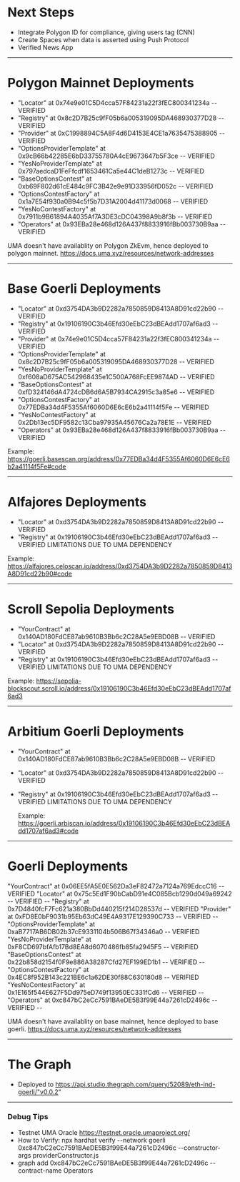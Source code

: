 # Next Steps

- Integrate Polygon ID for compliance, giving users tag (CNN)
- Create Spaces when data is asserted using Push Protocol
- Verified News App

---

# Polygon Mainnet Deployments

- "Locator" at 0x74e9e01C5D4cca57F84231a22f3fEC800341234a -- VERIFIED
- "Registry" at 0x8c2D7B25c9fF05b6a005319095DA468930377D28 -- VERIFIED
- "Provider" at 0xC1998894C5A8F4d6D4153E4CE1a7635475388905 -- VERIFIED
- "OptionsProviderTemplate" at 0x9cB66b42285E6bD33755780A4cE9673647b5F3ce -- VERIFIED
- "YesNoProviderTemplate" at 0x797aedcaD1FeFfcdf1653461Ca5e44C1deB1273c -- VERIFIED
- "BaseOptionsContest" at 0xb69F802d61cE484c9FC3B42e9e91D33956fD052c -- VERIFIED
- "OptionsContestFactory" at 0x1a7E54f930a0B94c5f5b7D31A2004d41173d0068 -- VERIFIED
- "YesNoContestFactory" at 0x7911b9B61894A4035Af7A3DE3cDC04398A9b8f3b -- VERIFIED
- "Operators" at 0x93EBa28e468d126A437f8833916fBb003730B9aa -- VERIFIED

UMA doesn't have availablity on Polygon ZkEvm, hence deployed to polygon mainnet.
https://docs.uma.xyz/resources/network-addresses

---

# Base Goerli Deployments

- "Locator" at 0xd3754DA3b9D2282a7850859D8413A8D91cd22b90 -- VERIFIED
- "Registry" at 0x19106190C3b46Efd30eEbC23dBEAdd1707af6ad3 -- VERIFIED
- "Provider" at 0x74e9e01C5D4cca57F84231a22f3fEC800341234a -- VERIFIED
- "OptionsProviderTemplate" at 0x8c2D7B25c9fF05b6a005319095DA468930377D28 -- VERIFIED
- "YesNoProviderTemplate" at 0xf608aD675AC542968435e1C500A768FcEE9874AD -- VERIFIED
- "BaseOptionsContest" at 0xfD324146dA4724cDB6d6A5B7934CA2915c3a85e6 -- VERIFIED
- "OptionsContestFactory" at 0x77EDBa34d4F5355Af6060D6E6cE6b2a41114f5Fe -- VERIFIED
- "YesNoContestFactory" at 0x2Db13ec5DF9582c13Cba97935A45676Ca2a78E1E -- VERIFIED
- "Operators" at 0x93EBa28e468d126A437f8833916fBb003730B9aa -- VERIFIED

Example: https://goerli.basescan.org/address/0x77EDBa34d4F5355Af6060D6E6cE6b2a41114f5Fe#code

---

# Alfajores Deployments

- "Locator" at 0xd3754DA3b9D2282a7850859D8413A8D91cd22b90 -- VERIFIED
- "Registry" at 0x19106190C3b46Efd30eEbC23dBEAdd1707af6ad3 -- VERIFIED
  LIMITATIONS DUE TO UMA DEPENDENCY

Example: https://alfajores.celoscan.io/address/0xd3754DA3b9D2282a7850859D8413A8D91cd22b90#code

---

# Scroll Sepolia Deployments

- "YourContract" at 0x140AD180FdCE87ab9610B3Bb6c2C28A5e9EBD08B -- VERIFIED
- "Locator" at 0xd3754DA3b9D2282a7850859D8413A8D91cd22b90 -- VERIFIED
- "Registry" at 0x19106190C3b46Efd30eEbC23dBEAdd1707af6ad3 -- VERIFIED
  LIMITATIONS DUE TO UMA DEPENDENCY

Example: https://sepolia-blockscout.scroll.io/address/0x19106190C3b46Efd30eEbC23dBEAdd1707af6ad3

---

# Arbitium Goerli Deployments

- "YourContract" at 0x140AD180FdCE87ab9610B3Bb6c2C28A5e9EBD08B -- VERIFIED
- "Locator" at 0xd3754DA3b9D2282a7850859D8413A8D91cd22b90 -- VERIFIED
- "Registry" at 0x19106190C3b46Efd30eEbC23dBEAdd1707af6ad3 -- VERIFIED
  LIMITATIONS DUE TO UMA DEPENDENCY

  Example: https://goerli.arbiscan.io/address/0x19106190C3b46Efd30eEbC23dBEAdd1707af6ad3#code

---

# Goerli Deployments

"YourContract" at 0x06EE5fA5E0E562Da3eF82472a7124a769EdccC16 -- VERIFIED
"Locator" at 0x75c5Ed1F90bCabD91e4C085Bcb1290d049a69242 -- VERIFIED --
"Registry" at 0x7D4840fcF7Fc621a380BbDd440215f214D28537d -- VERIFIED
"Provider" at 0xFD8E0bF9031b95Eb63dC49E4A9317E129390C733 -- VERIFIED --
"OptionsProviderTemplate" at 0xaB7717AB6DB02b37cE9331104b506B67f34346a0 -- VERIFIED
"YesNoProviderTemplate" at 0xF8CD697bfAfb17Bd8EA8d6070486fb85fa2945F5 -- VERIFIED
"BaseOptionsContest" at 0x22b858d2154f0F9e886A38287Cfd27EF199ED1b1 -- VERIFIED --
"OptionsContestFactory" at 0x4EC8f952B143c221BE6c1a62DE30f88C630180d8 -- VERIFIED
"YesNoContestFactory" at 0x1E165f544E627F5Dd975eD749f13950EC331fCd6 -- VERIFIED --
"Operators" at 0xc847bC2eCc7591BAeDE5B3f99E44a7261cD2496c -- VERIFIED --

UMA doesn't have availablity on base mainnet, hence deployed to base goerli.
https://docs.uma.xyz/resources/network-addresses

---

# The Graph

- Deployed to https://api.studio.thegraph.com/query/52089/eth-ind-goerli/"v0.0.2"

---

### Debug Tips

- Testnet UMA Oracle https://testnet.oracle.umaproject.org/
- How to Verify: npx hardhat verify --network goerli 0xc847bC2eCc7591BAeDE5B3f99E44a7261cD2496c --constructor-args providerConstructor.js
- graph add 0xc847bC2eCc7591BAeDE5B3f99E44a7261cD2496c --contract-name Operators
